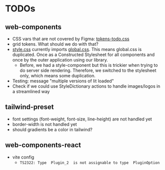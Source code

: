 # TODOs

## web-components
* CSS vars that are not covered by Figma: [tokens-todo.css](web-components/src/rootStyles/tokens-todo.css)
* grid tokens. What should we do with that?
* [style.css](web-components/src/rootStyles/style.css) currently imports [global.css](web-components/src/internals/baseElement/global.css). This means global.css is duplicated. Once as a Constructed Stylesheet for all components and once by the outer application using our library.
  * Before, we had a style-component but this is trickier when trying to do server side rendering. Therefore, we switched to the stylesheet only, which means some duplication.
* Testing: message "multiple versions of lit loaded"
* Check if we could use StyleDictionary actions to handle images/logos in a streamlined way

## tailwind-preset
* font settings (font-weight, font-size, line-height) are not handled yet
* border-width is not handled yet
* should gradients be a color in tailwind?

## web-components-react
* vite config
  * `TS2322: Type  Plugin_2  is not assignable to type  PluginOption`